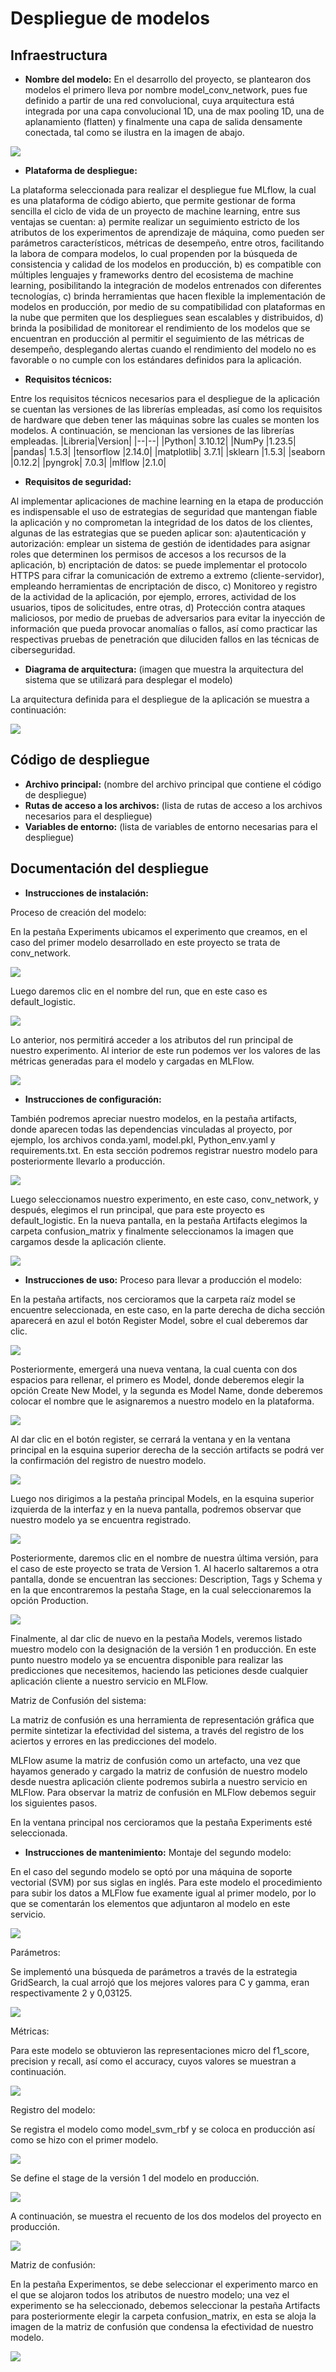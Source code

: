 # Despliegue de modelos

## Infraestructura

- **Nombre del modelo:**
  En el desarrollo del proyecto, se plantearon dos modelos el primero lleva por nombre model_conv_network, pues fue definido a partir de una red convolucional, cuya arquitectura está integrada por una capa convolucional 1D, una de max pooling 1D, una de aplanamiento (flatten) y finalmente una capa de salida densamente conectada, tal como se ilustra en la imagen de abajo.

<img src="https://i.postimg.cc/K8gSRZc6/desp-1.png" />

  
- **Plataforma de despliegue:**

La plataforma seleccionada para realizar el despliegue fue MLflow, la cual es una plataforma de código abierto, que permite gestionar de forma sencilla el ciclo de vida de un proyecto de machine learning, entre sus ventajas se cuentan: a) permite realizar un seguimiento estricto de los atributos de los experimentos de aprendizaje de máquina, como pueden ser parámetros característicos, métricas de desempeño, entre otros, facilitando la labora de compara modelos, lo cual propenden por la búsqueda de consistencia y calidad de los modelos en producción, b) es compatible con múltiples lenguajes y frameworks dentro del ecosistema de machine learning, posibilitando la integración de modelos entrenados con diferentes tecnologías, c) brinda herramientas que hacen flexible la implementación de modelos en producción, por medio de su compatibilidad con plataformas en la nube que permiten que los despliegues sean escalables y distribuidos, d) brinda la posibilidad de monitorear el rendimiento de los modelos que se encuentran en producción al permitir el seguimiento de las métricas de desempeño, desplegando alertas cuando el rendimiento del modelo no es favorable o no cumple con los estándares definidos para la aplicación.


   
- **Requisitos técnicos:**

Entre los requisitos técnicos necesarios para el despliegue de la aplicación se cuentan las versiones de las librerías empleadas, así como los requisitos de hardware que deben tener las máquinas sobre las cuales se monten los modelos. A continuación, se mencionan las versiones de las librerías empleadas.
|Libreria|Version|
|--|--|
|Python| 3.10.12|
|NumPy |1.23.5|
|pandas| 1.5.3|
|tensorflow |2.14.0|
|matplotlib| 3.7.1|
|sklearn |1.5.3|
|seaborn |0.12.2|
|pyngrok| 7.0.3|
|mlflow |2.1.0|



- **Requisitos de seguridad:**

Al implementar aplicaciones de machine learning en la etapa de producción es indispensable el uso de estrategias de seguridad que mantengan fiable la aplicación y no comprometan la integridad de los datos de los clientes, algunas de las estrategias que se pueden aplicar son: a)autenticación y autorización: emplear un sistema de gestión de identidades para asignar roles que determinen los permisos de accesos a los recursos de la aplicación, b) encriptación de datos: se puede implementar el protocolo HTTPS para cifrar la comunicación de extremo a extremo (cliente-servidor), empleando herramientas de encriptación de disco, c) Monitoreo y registro de la actividad de la aplicación, por ejemplo, errores, actividad de los usuarios, tipos de solicitudes, entre otras, d) Protección contra ataques maliciosos, por medio de pruebas de adversarios para evitar la inyección de información que pueda provocar anomalías o fallos, así como practicar las respectivas pruebas de penetración que diluciden fallos en las técnicas de ciberseguridad.
  

 - **Diagrama de arquitectura:** (imagen que muestra la arquitectura del sistema que se utilizará para desplegar el modelo)

La arquitectura definida para el despliegue de la aplicación se muestra a continuación:


<img src="https://i.postimg.cc/jj0VfGLL/desp-2.png" />


## Código de despliegue

- **Archivo principal:** (nombre del archivo principal que contiene el código de despliegue)
- **Rutas de acceso a los archivos:** (lista de rutas de acceso a los archivos necesarios para el despliegue)
- **Variables de entorno:** (lista de variables de entorno necesarias para el despliegue)

## Documentación del despliegue

- **Instrucciones de instalación:**

Proceso de creación del modelo:

En la pestaña Experiments ubicamos el experimento que creamos, en el caso del primer modelo desarrollado en este proyecto se trata de conv_network.

<img src="https://i.postimg.cc/R0ckLXHG/desp-4.png" />

Luego daremos clic en el nombre del run, que en este caso es default_logistic.

<img src="https://i.postimg.cc/yxN2BKrr/desp-5.png" />

Lo anterior, nos permitirá acceder a los atributos del run principal de nuestro experimento.
Al interior de este run podemos ver los valores de las métricas generadas para el modelo y cargadas en MLFlow.

<img src="https://i.postimg.cc/B6pRdbNK/desp-6.png" />


- **Instrucciones de configuración:**

También podremos apreciar nuestro modelos, en la pestaña artifacts, donde aparecen todas las dependencias vinculadas al proyecto, por ejemplo, los archivos conda.yaml, model.pkl, Python_env.yaml y requirements.txt.
En esta sección podremos registrar nuestro modelo para posteriormente llevarlo a producción.



<img src="https://i.postimg.cc/jSGTXDkq/desp-12.png" />

Luego seleccionamos nuestro experimento, en este caso, conv_network, y después, elegimos el run principal, que para este proyecto es default_logistic. En la nueva pantalla, en la pestaña Artifacts elegimos la carpeta confusion_matrix y finalmente seleccionamos la imagen que cargamos desde la aplicación cliente.

<img src="https://i.postimg.cc/fLshG6N6/desp-13.png" />


- **Instrucciones de uso:**
Proceso para llevar a producción el modelo:

En la pestaña artifacts, nos cercioramos que la carpeta raíz model se encuentre seleccionada, en este caso, en la parte derecha de dicha sección aparecerá en azul el botón Register Model, sobre el cual deberemos dar clic.

<img src="https://i.postimg.cc/BbwknzrZ/desp-7.png" />

Posteriormente, emergerá una nueva ventana, la cual cuenta con dos espacios para rellenar, el primero es Model, donde deberemos elegir la opción Create New Model, y la segunda es Model Name, donde deberemos colocar el nombre que le asignaremos a nuestro modelo en la plataforma.

<img src="https://i.postimg.cc/2jHPGq1p/desp-8.png" />

Al dar clic en el botón register, se cerrará la ventana y en la ventana principal en la esquina superior derecha de la sección artifacts se podrá ver la confirmación del registro de nuestro modelo.

<img src="https://i.postimg.cc/xTpnXxvz/desp-9.png" />

Luego nos dirigimos a la pestaña principal Models, en la esquina superior izquierda de la interfaz y en la nueva pantalla, podremos observar que nuestro modelo ya se encuentra registrado.

<img src="https://i.postimg.cc/6p7wnrc1/desp-10.png" />

Posteriormente, daremos clic en el nombre de nuestra última versión, para el caso de este proyecto se trata de Version 1. Al hacerlo saltaremos a otra pantalla, donde se encuentran las secciones: Description, Tags y Schema y en la que encontraremos la pestaña Stage, en la cual seleccionaremos la opción Production.

<img src="https://i.postimg.cc/MGVSrzh7/desp-11.png" />

Finalmente, al dar clic de nuevo en la pestaña Models, veremos listado muestro modelo con la designación de la versión 1 en producción.
En este punto nuestro modelo ya se encuentra disponible para realizar las predicciones que necesitemos, haciendo las peticiones desde cualquier aplicación cliente a nuestro servicio en MLFlow.

Matriz de Confusión del sistema:

La matriz de confusión es una herramienta de representación gráfica que permite sintetizar la efectividad del sistema, a través del registro de los aciertos y errores en las predicciones del modelo.

MLFlow asume la matriz de confusión como un artefacto, una vez que hayamos generado y cargado la matriz de confusión de nuestro modelo desde nuestra aplicación cliente podremos subirla a nuestro servicio en MLFlow. Para observar la matriz de confusión en MLFlow debemos seguir los siguientes pasos.

En la ventana principal nos cercioramos que la pestaña Experiments esté seleccionada.
- **Instrucciones de mantenimiento:**
Montaje del segundo modelo:

En el caso del segundo modelo se optó por una máquina de soporte vectorial (SVM) por sus siglas en inglés. Para este modelo el procedimiento para subir los datos a MLFlow fue examente igual al primer modelo, por lo que se comentarán los elementos que adjuntaron al modelo en este servicio.

<img src="https://i.postimg.cc/fLshG6N6/desp-13.png" />

Parámetros:

Se implementó una búsqueda de parámetros a través de la estrategia GridSearch, la cual arrojó que los mejores valores para C y gamma, eran respectivamente 2 y 0,03125.

<img src="https://i.postimg.cc/pTBtRqVy/desp-14.png" />

Métricas:

Para este modelo se obtuvieron las representaciones micro del f1_score, precision y recall, así como el accuracy, cuyos valores se muestran a continuación.

<img src="https://i.postimg.cc/VvGQbvC8/desp-15.png" />

Registro del modelo:

Se registra el modelo como model_svm_rbf y se coloca en producción así como se hizo con el primer modelo.

<img src="https://i.postimg.cc/T1Yvwgh0/desp-16.png" />

Se define el stage de la versión 1 del modelo en producción.

<img src="https://i.postimg.cc/HWBCNZPh/desp-17.png" />

A continuación, se muestra el recuento de los dos modelos del proyecto en producción.

<img src="https://i.postimg.cc/kXGdPQ0X/desp-18.png" />

Matriz de confusión:

En la pestaña Experimentos, se debe seleccionar el experimento marco en el que se alojaron todos los atributos de nuestro modelo; una vez el experimento se ha seleccionado, debemos seleccionar la pestaña Artifacts para posteriormente elegir la carpeta confusion_matrix, en esta se aloja la imagen de la matriz de confusión que condensa la efectividad de nuestro modelo.

<img src="https://i.postimg.cc/kXHPJVCN/desp-19.png" />
